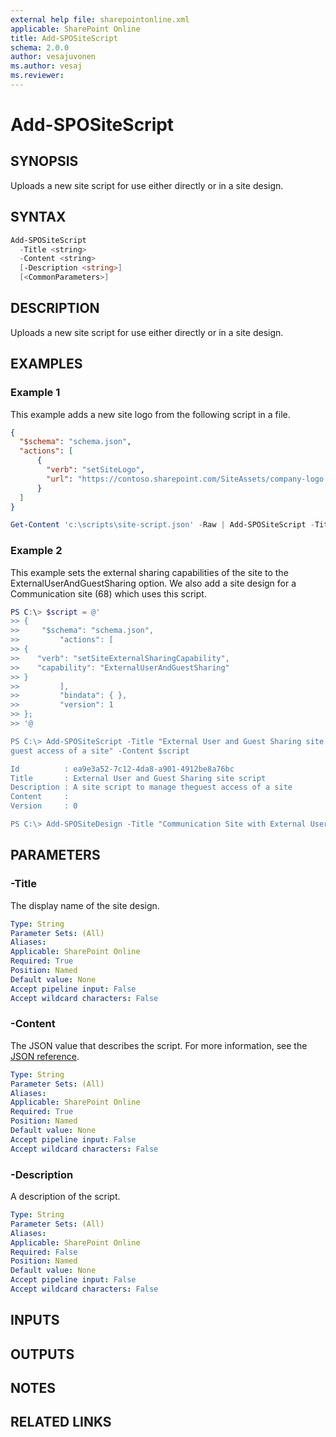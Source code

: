 ```yaml
---
external help file: sharepointonline.xml
applicable: SharePoint Online
title: Add-SPOSiteScript
schema: 2.0.0
author: vesajuvonen
ms.author: vesaj
ms.reviewer:
---
```


# Add-SPOSiteScript

## SYNOPSIS

Uploads a new site script for use either directly or in a site design.

## SYNTAX

```powershell
Add-SPOSiteScript
  -Title <string>
  -Content <string>
  [-Description <string>]
  [<CommonParameters>]
```

## DESCRIPTION

Uploads a new site script for use either directly or in a site design.

## EXAMPLES

### Example 1

This example adds a new site logo from the following script in a file.

```json
{
  "$schema": "schema.json",
  "actions": [
      {
        "verb": "setSiteLogo",
        "url": "https://contoso.sharepoint.com/SiteAssets/company-logo.png"
      }
  ]
}
```

```powershell
Get-Content 'c:\scripts\site-script.json' -Raw | Add-SPOSiteScript -Title "Customer logo" -Description "Applies customer logo for customer sites"
```

### Example 2

This example sets the external sharing capabilities of the site to the ExternalUserAndGuestSharing option. We also add a site design for a Communication site (68) which uses this script.

```powershell
PS C:\> $script = @'
>> {
>>     "$schema": "schema.json",
>>         "actions": [
>> {
>>    "verb": "setSiteExternalSharingCapability",
>>    "capability": "ExternalUserAndGuestSharing"
>> }
>>         ],
>>         "bindata": { },
>>         "version": 1
>> };
>> '@

PS C:\> Add-SPOSiteScript -Title "External User and Guest Sharing site script" -Description "A site script to manage the
guest access of a site" -Content $script

Id          : ea9e3a52-7c12-4da8-a901-4912be8a76bc
Title       : External User and Guest Sharing site script
Description : A site script to manage theguest access of a site
Content     :
Version     : 0

PS C:\> Add-SPOSiteDesign -Title "Communication Site with External Users and Guest Sharing" -WebTemplate "68" -SiteScripts "ea9e3a52-7c12-4da8-a901-4912be8a76bc"
```

## PARAMETERS

### -Title
The display name of the site design.

```yaml
Type: String
Parameter Sets: (All)
Aliases: 
Applicable: SharePoint Online
Required: True
Position: Named
Default value: None
Accept pipeline input: False
Accept wildcard characters: False
```

### -Content
The JSON value that describes the script. For more information, see the [JSON reference](https://docs.microsoft.com/sharepoint/dev/declarative-customization/site-design-json-schema).

```yaml
Type: String
Parameter Sets: (All)
Aliases: 
Applicable: SharePoint Online
Required: True
Position: Named
Default value: None
Accept pipeline input: False
Accept wildcard characters: False 
```

### -Description
A description of the script.

```yaml
Type: String
Parameter Sets: (All)
Aliases: 
Applicable: SharePoint Online
Required: False
Position: Named
Default value: None
Accept pipeline input: False
Accept wildcard characters: False 
```

## INPUTS

## OUTPUTS

## NOTES

## RELATED LINKS
